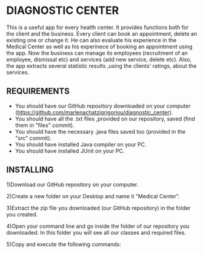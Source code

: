 # DIAGNOSTIC CENTER

This is a useful app for every health center. It provides functions both for the client and the business. Every client can book an appointment, delete an existing one or change it. He can also evaluate his experience in the Medical Center as well as his experinece of booking an appointment using the app. Now the business can manage its employees (recruitment of an employee, dismissal etc) and services (add new service, delete etc). Also, the app extracts several statistic results ,using the clients' ratings, about the services.


## REQUIREMENTS

* You should have our GitHub repository downloaded on your computer (https://github.com/marlenachatzigrigoriou/diagnostic_center).
* You should have all the .txt files ,provided on our repository, saved (find them in "files" commit).
* You should have the necessary .java files saved too (provided in the "src" commit).
* You should have installed Java compiler on your PC.
* You should have installed JUnit on your PC.


## INSTALLING

1)Download our GitHub repository on your computer. 

2)Create a new folder on your Desktop and name it "Medical Center".

3)Extract the zip file you downloaded (our GitHub repository) in the folder you created.

4)Open your command line and go inside the folder of our repository you downloaded. In this folder you will see all our classes and required files.

5)Copy and execute the following commands: 
